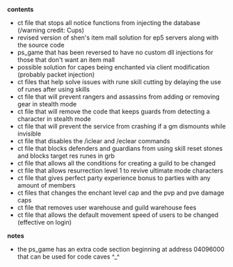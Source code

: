 **contents**
* ct file that stops all notice functions from injecting the database (/warning credit: Cups)
* revised version of shen's item mall solution for ep5 servers along with the source code
* ps_game that has been reversed to have no custom dll injections for those that don't want an item mall
* possible solution for capes being enchanted via client modification (probably packet injection)
* ct files that help solve issues with rune skill cutting by delaying the use of runes after using skills
* ct file that will prevent rangers and assassins from adding or removing gear in stealth mode
* ct file that will remove the code that keeps guards from detecting a character in stealth mode
* ct file that will prevent the service from crashing if a gm dismounts while invisible
* ct file that disables the /iclear and /eclear commands
* ct file that blocks defenders and guardians from using skill reset stones and blocks target res runes in grb
* ct file that allows all the conditions for creating a guild to be changed
* ct file that allows resurrection level 1 to revive ultimate mode characters
* ct file that gives perfect party experience bonus to parties with any amount of members
* ct files that changes the enchant level cap and the pvp and pve damage caps
* ct file that removes user warehouse and guild warehouse fees
* ct file that allows the default movement speed of users to be changed (effective on login)

**notes**
* the ps_game has an extra code section beginning at address 04096000 that can be used for code caves ^_^
